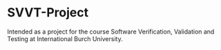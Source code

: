 # SVVT-Project
Intended as a project for the course Software Verification, Validation and Testing at International Burch University.
